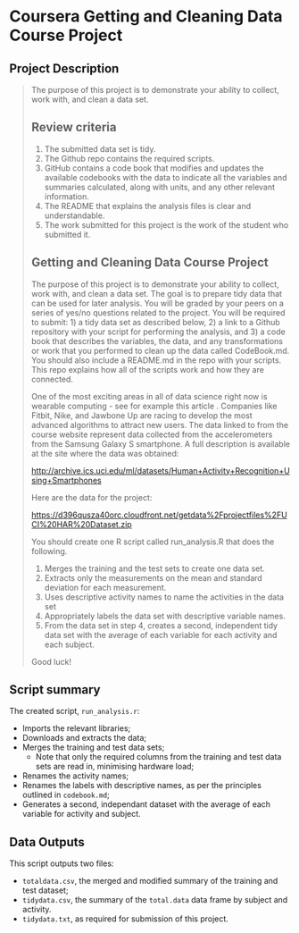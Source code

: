 # Coursera Getting and Cleaning Data Course Project

## Project Description

> The purpose of this project is to demonstrate your ability to collect, work with, and clean a data set.
> 
> ## Review criteria
> 1. The submitted data set is tidy.
> 2. The Github repo contains the required scripts.
> 3. GitHub contains a code book that modifies and updates the available codebooks with the data to indicate all the variables and summaries calculated, along with units, and any other relevant information.
> 4. The README that explains the analysis files is clear and understandable.
> 5. The work submitted for this project is the work of the student who submitted it.
> 
> ## Getting and Cleaning Data Course Project
> The purpose of this project is to demonstrate your ability to collect, work with, and clean a data set. The goal is to prepare tidy data that can be used for later analysis. You will be graded by your peers on a series of yes/no questions related to the project. You will be required to submit: 1) a tidy data set as described below, 2) a link to a Github repository with your script for performing the analysis, and 3) a code book that describes the variables, the data, and any transformations or work that you performed to clean up the data called CodeBook.md. You should also include a README.md in the repo with your scripts. This repo explains how all of the scripts work and how they are connected.
> 
> One of the most exciting areas in all of data science right now is wearable computing - see for example this article . Companies like Fitbit, Nike, and Jawbone Up are racing to develop the most advanced algorithms to attract new users. The data linked to from the course website represent data collected from the accelerometers from the Samsung Galaxy S smartphone. A full description is available at the site where the data was obtained:
> 
> http://archive.ics.uci.edu/ml/datasets/Human+Activity+Recognition+Using+Smartphones
> 
> Here are the data for the project:
> 
> https://d396qusza40orc.cloudfront.net/getdata%2Fprojectfiles%2FUCI%20HAR%20Dataset.zip
> 
> You should create one R script called run_analysis.R that does the following.
> 
> 1. Merges the training and the test sets to create one data set.
> 2. Extracts only the measurements on the mean and standard deviation for each measurement.
> 3. Uses descriptive activity names to name the activities in the data set
> 4. Appropriately labels the data set with descriptive variable names.
> 5. From the data set in step 4, creates a second, independent tidy data set with the average of each variable for each activity and each subject.
> 
> Good luck!

## Script summary
The created script, `run_analysis.r`:
* Imports the relevant libraries;
* Downloads and extracts the data;
* Merges the training and test data sets;
  * Note that only the required columns from the training and test data sets are read in, minimising hardware load;
* Renames the activity names;
* Renames the labels with descriptive names, as per the principles outlined in `codebook.md`;
* Generates a second, independant dataset with the average of each variable for activity and subject.

## Data Outputs

This script outputs two files:
* `totaldata.csv`, the merged and modified summary of the training and test dataset;
* `tidydata.csv`, the summary of the `total.data` data frame by subject and activity.
* `tidydata.txt`, as required for submission of this project.